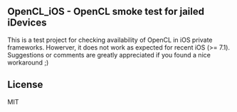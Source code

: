 OpenCL_iOS - OpenCL smoke test for jailed iDevices
-----

This is a test project for checking availability of OpenCL in iOS private frameworks.
Howerver, it does not work as expected for recent iOS (>= 7.1).
Suggestions or comments are greatly appreciated if you found a nice workaround ;)

## License

  MIT
